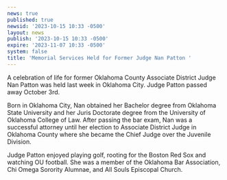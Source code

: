 ```yaml
---
news: true
published: true
newsid: '2023-10-15 10:33 -0500'
layout: news
publish: '2023-10-15 10:33 -0500'
expire: '2023-11-07 10:33 -0500'
system: false
title: 'Memorial Services Held for Former Judge Nan Patton '
---
```

A celebration of life for former Oklahoma County Associate District Judge Nan Patton was held last week in Oklahoma City.  Judge Patton passed away October 3rd.  

Born in Oklahoma City, Nan obtained her Bachelor degree from Oklahoma State University and her Juris Doctorate degree from the University of Oklahoma College of Law.  After passing the bar exam, Nan was a successful attorney until her election to Associate District Judge in Oklahoma County where she became the Chief Judge over the Juvenile Division.  

Judge Patton enjoyed playing golf, rooting for the Boston Red Sox and watching OU football.  She was a member of the Oklahoma Bar Association, Chi Omega Sorority Alumnae, and All Souls Episcopal Church.  

